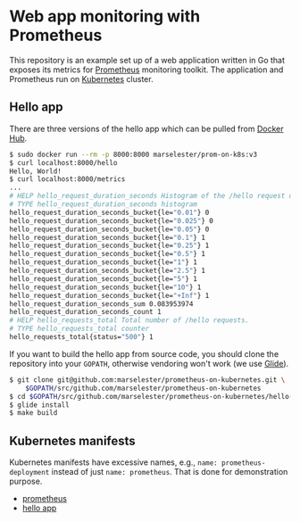 # Web app monitoring with Prometheus

This repository is an example set up of a web application written in Go
that exposes its metrics for [Prometheus](https://prometheus.io/) monitoring toolkit.
The application and Prometheus run on [Kubernetes](http://kubernetes.io/) cluster.

## Hello app

There are three versions of the hello app which can be pulled from
[Docker Hub](https://hub.docker.com/r/marselester/prom-on-k8s/).

```bash
$ sudo docker run --rm -p 8000:8000 marselester/prom-on-k8s:v3
$ curl localhost:8000/hello
Hello, World!
$ curl localhost:8000/metrics
...
# HELP hello_request_duration_seconds Histogram of the /hello request duration.
# TYPE hello_request_duration_seconds histogram
hello_request_duration_seconds_bucket{le="0.01"} 0
hello_request_duration_seconds_bucket{le="0.025"} 0
hello_request_duration_seconds_bucket{le="0.05"} 0
hello_request_duration_seconds_bucket{le="0.1"} 1
hello_request_duration_seconds_bucket{le="0.25"} 1
hello_request_duration_seconds_bucket{le="0.5"} 1
hello_request_duration_seconds_bucket{le="1"} 1
hello_request_duration_seconds_bucket{le="2.5"} 1
hello_request_duration_seconds_bucket{le="5"} 1
hello_request_duration_seconds_bucket{le="10"} 1
hello_request_duration_seconds_bucket{le="+Inf"} 1
hello_request_duration_seconds_sum 0.083953974
hello_request_duration_seconds_count 1
# HELP hello_requests_total Total number of /hello requests.
# TYPE hello_requests_total counter
hello_requests_total{status="500"} 1
```

If you want to build the hello app from source code, you should
clone the repository into your `GOPATH`, otherwise vendoring won't work
(we use [Glide](https://glide.sh/)).

```bash
$ git clone git@github.com:marselester/prometheus-on-kubernetes.git \
	$GOPATH/src/github.com/marselester/prometheus-on-kubernetes
$ cd $GOPATH/src/github.com/marselester/prometheus-on-kubernetes/hello-app
$ glide install
$ make build
```

## Kubernetes manifests

Kubernetes manifests have excessive names, e.g., `name: prometheus-deployment`
instead of just `name: prometheus`. That is done for demonstration purpose.

- [prometheus][kube-prometheus]
- [hello app][kube-hello]

[kube-prometheus]: ./kube/prometheus
[kube-hello]: ./kube/hello

